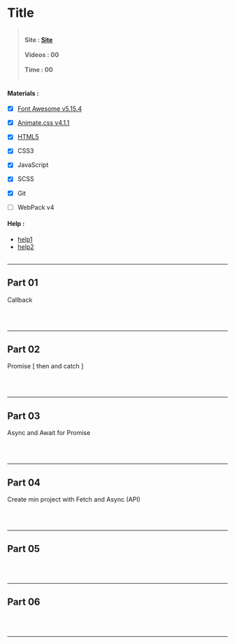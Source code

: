 
# **Title**

> <br> **Site :  [Site](http://microsoft.com/ "Site")**
<br> <br> **Videos : 00**
<br> <br> **Time : 00** 
<br> <br>


#### **Materials :**
- [x] [Font Awesome v5.15.4](https://fontawesome.com/ "fontawesome.com")
- [x] [Animate.css v4.1.1](https://animate.style/ "animate.style")
- [x] [HTML5](https://www.w3schools.com/html/html5_semantic_elements.asp "HTML5 Semantic Elements")
- [x] CSS3
- [x] JavaScript
- [x] SCSS
- [x] Git
- [ ] WebPack v4 


#### **Help :**
* [help1](http://microsoft.com/ "help1")
* [help2](http://microsoft.com/ "help2")
<br><br>



---
## Part 01
Callback

<br><br>

---
## Part 02
Promise [ then and catch ]

<br><br>

---
## Part 03
Async and Await for Promise

<br><br>

---
## Part 04
Create min project with Fetch and Async (API)

<br><br>

---
## Part 05


<br><br>

---
## Part 06


<br><br>

---